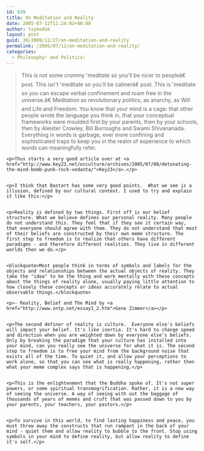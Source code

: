 ```yaml
---
id: 639
title: On Meditation and Reality
date: 2005-07-12T11:24:02+00:00
author: tsykoduk
layout: post
guid: 30/2008/12/27/on-meditation-and-reality
permalink: /2005/07/12/on-meditation-and-reality/
categories:
  - Philosophy! and Politics!
---
```

<blockquote>This is not some crummy 'meditate so you'll be nicer to peopleâ€ post. This isn't 'meditate so you'll be calmerâ€ post. This is 'meditate so you can escape verbal confinement and roam free in the universe.â€ Meditation as revolutionary politics, as anarchy, as Will and Life and Freedom. You know that your mind is a cage: that other people wrote the language you think in, that your conceptual frameworks were moulded first by your parents, then by your schools, then by Aleister Crowley, Bill Burroughs and Swami Shivananada. Everything in words is garbage, ever more confining and sophisticated traps to keep you in the realm of experience to which words can meaningfully refer.</blockquote>

	<p>Thus starts a very good article over at <a href="http://www.key23.net/occulture/archives/2005/07/08/detonating-the-mind-bomb-punk-rock-vedanta/">Key23</a>.</p>


	<p>I think that Bastart has some very good points.  What we see is a illusion, defined by our cultural context. I used to try and explain it like this:</p>


	<p>Reality is defined by two things. First off is our belief structure. What we believe defines our personal reality. Many people do not understand this. They feel that if they see it certain way, that everyone should agree with them. They do not understand that most of their beliefs are constructed by their own meme structure. The first step to freedom is to realize that others have different paradigms - and therefore different realities. They live in different worlds then we do.</p>


	<blockquote>Most people think in terms of symbols and labels for the objects and relationships between the actual objects of reality. They take the "idea" to be the thing and work mentally with these concepts about the things of reality alone, usually paying little attention to how closely these concepts or ideas accurately relate to actual observable things.</blockquote>

	<p>- Reality, Belief and The Mind by <a href="http://www.sntp.net/essay1_2.htm">Gene Zimmer</a></p>


	<p>The second definer of reality is culture.  Everyone else's beliefs will impact your belief. It's like inertia. It's hard to change speed and direction when you are weighted down by everyone else's beliefs. Only by breaking the paradigm that your culture has installed into your mind, can you really see the universe for what it is. The second step to freedom is to free your mind from the background noise that exists all of the time. To quiet it, and allow your perceptions to work alone, so that you can see what is really happening, rather then what your meme complex says that is happening.</p>


	<p>This is the enlightenment that the Buddha spoke of. It's not super powers, or some spiritual transmogrification. Rather, it is a new way of seeing the universe. A way of seeing with out the baggage of thousands of years of memes and cruft that was passed down to you by your parents, your teachers, your pastors.</p>


	<p>To survive in this world, to find lasting happiness and peace, you must throw away the constructs that run rampant in the back of your mind - quiet them and allow reality to bubble to the front. Stop using symbols in your mind to define reality, but allow reality to define it's self.</p>
